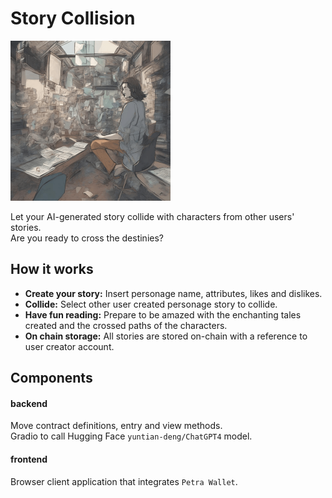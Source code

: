 # Story Collision
<img src="https://github.com/diegocardoso93/story-collision/blob/main/story_collision.png?raw=true" width="256" height="256">

Let your AI-generated story collide with characters from other users' stories.  
Are you ready to cross the destinies?

## How it works
- **Create your story:** Insert personage name, attributes, likes and dislikes. 
- **Collide:** Select other user created personage story to collide.
- **Have fun reading:** Prepare to be amazed with the enchanting tales created and the crossed paths of the characters.
- **On chain storage:** All stories are stored on-chain with a reference to user creator account.

## Components

#### backend
Move contract definitions, entry and view methods.  
Gradio to call Hugging Face `yuntian-deng/ChatGPT4` model.  

#### frontend
Browser client application that integrates `Petra Wallet`.  
